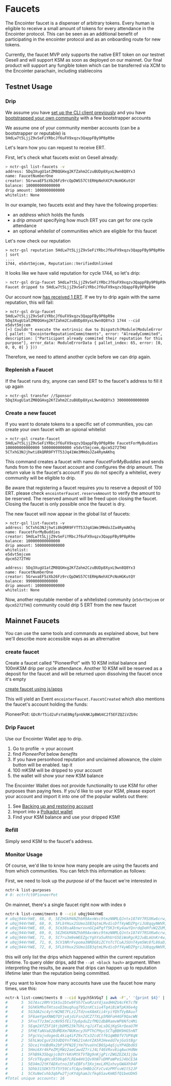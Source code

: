 # Faucets

The Encointer faucet is a dispenser of arbitrary tokens. Every human is eligible to receive a small amount of tokens for every attendance in the Encointer protocol. This can be seen as an additional benefit of participating in the encointer protocol and as an onboarding route for new tokens. 

Currently, the faucet MVP only supports the native ERT token on our testnet Gesell and will support KSM as soon as deployed on our mainnet. Our final product will support any fungible token which can be transferred via XCM to the Encointer parachain, including stablecoins

## Testnet Usage
### Drip

We assume you have [set up the CLI client previously](./tutorials-cli.md) and you have [bootstrapped your own community](./tutorials-register-community.md) with a few bootstrapper accounts

We assume one of your community member accounts (can be a bootstrapper or reputable) is `5HdLw7t5LjjZ9vSeFiYRbcJf6uFX9xqzv3QappFBy9P8pR9e`

Let's learn how you can request to receive ERT.

First, let's check what faucets exist on Gesell already:

```bash
> nctr-gsl list-faucets -v
address: 5Dq3XugU1atZM8QGHxg2KfZahm2CzuBUDp8XyxL9wn8Q8Yx3
name: FaucetNumberOne
creator: 5GrwvaEF5zXb26Fz9rcQpDWS57CtERHpNehXCPcNoHGKutQY
balance: 100000000000000
drip amount: 1000000000000
whitelist: None
```

In our example, two faucets exist and they have the following properties:
* an *address* which holds the funds
* a *drip amount* specifying how much ERT you can get for one cycle attendance
* an optional *whitelist* of communities which are eligible for this faucet 

Let's now check our reputation
```
> nctr-gsl reputation 5HdLw7t5LjjZ9vSeFiYRbcJf6uFX9xqzv3QappFBy9P8pR9e | sort
....
1744, e5dvt5mjcem, Reputation::VerifiedUnlinked
```
It looks like we have valid reputation for cycle 1744, so let's drip:

```bash
> nctr-gsl drip-faucet 5HdLw7t5LjjZ9vSeFiYRbcJf6uFX9xqzv3QappFBy9P8pR9e 5Dq3XugU1atZM8QGHxg2KfZahm2CzuBUDp8XyxL9wn8Q8Yx3 1744 --cid e5dvt5mjcem
Faucet dripped to 5HdLw7t5LjjZ9vSeFiYRbcJf6uFX9xqzv3QappFBy9P8pR9e
```

Our account now [has received 1 ERT](https://polkadot.js.org/apps/?rpc=wss%3A%2F%2Fgesell.encointer.org#/explorer/query/0x33ee5572fa5db7adedc70c0971722dda2d5dc37a411efcd1302058c4868c1bc8). 
If we try to drip again with the same reputation, this will fail:

```
> nctr-gsl drip-faucet 5HdLw7t5LjjZ9vSeFiYRbcJf6uFX9xqzv3QappFBy9P8pR9e 5Dq3XugU1atZM8QGHxg2KfZahm2CzuBUDp8XyxL9wn8Q8Yx3 1744 --cid e5dvt5mjcem
[+] Couldn't execute the extrinsic due to Dispatch(Module(ModuleError { pallet: "EncointerReputationCommitments", error: "AlreadyCommited", description: ["Participant already commited their reputation for this purpose"], error_data: ModuleErrorData { pallet_index: 65, error: [0, 0, 0, 0] } }))
```
Therefore, we need to attend another cycle before we can drip again.

### Replenish a Faucet

If the faucet runs dry, anyone can send ERT to the faucet's address to fill it up again

```
> nctr-gsl transfer //Sponsor 5Dq3XugU1atZM8QGHxg2KfZahm2CzuBUDp8XyxL9wn8Q8Yx3 30000000000000
```

### Create a new faucet

If you want to donate tokens to a specific set of communities, you can create your own faucet with an opional whitelist

```
> nctr-gsl create-faucet 5HdLw7t5LjjZ9vSeFiYRbcJf6uFX9xqzv3QappFBy9P8pR9e FaucetForMyBuddies 100000000000000 5000000000000 e5dvt5mjcem,dpcm5272THU
5CTxhG3NJjhwti8kQRR9FYTT53Jq41We3MHdoJZa4RymAKhq
```

This command creates a faucet with name *FaucetForMyBuddies* and sends funds from to the new faucet account and configures the drip amount. The return value is the faucet's account
If you do not specify a whitelist, every community will be eligible to drip. 

Be aware that registering a faucet requires you to reserve a deposit of 100 ERT. please check `encointerFaucet.reserveAmount` to verify the amount to be reserved. 
The reserved amount will be freed upon closing the faucet. Closing the faucet is only possible once the faucet is dry.

The new faucet will now appear in the global list of faucets:

```
> nctr-gsl list-faucets -v
address: 5CTxhG3NJjhwti8kQRR9FYTT53Jq41We3MHdoJZa4RymAKhq
name: FaucetForMyBuddies
creator: 5HdLw7t5LjjZ9vSeFiYRbcJf6uFX9xqzv3QappFBy9P8pR9e
balance: 100000000000000
drip amount: 5000000000000
whitelist:
e5dvt5mjcem
dpcm5272THU

address: 5Dq3XugU1atZM8QGHxg2KfZahm2CzuBUDp8XyxL9wn8Q8Yx3
name: FaucetNumberOne
creator: 5GrwvaEF5zXb26Fz9rcQpDWS57CtERHpNehXCPcNoHGKutQY
balance: 99000000000000
drip amount: 1000000000000
whitelist: None
```

Now, another reputable member of a whitelisted community (`e5dvt5mjcem` or `dpcm5272THU`) community could drip 5 ERT from the new faucet

## Mainnet Faucets

You can use the same tools and commands as explained above, but here we'll describe more accessible ways as an altrernative

### create faucet

Create a faucet called "PioneerPot" with 10 KSM initial balance and 100mKSM drip per cycle attendance. Another 10 KSM will be reserved as a deposit for the faucet and will be returned upon dissolving the faucet once it's empty

[create faucet using js/apps](https://polkadot.js.org/apps/?rpc=wss%3A%2F%2Fkusama.api.encointer.org#/extrinsics/decode/0x42002850696f6e656572506f7400a0724e1809000000000000000000000000e87648170000000000000000000000)

This will yield an Event `encointerFaucet.FaucetCreated` which also mentions the faucet's account holding the funds: 

PioneerPot: `GDcRrT5id2uFsYaE8NgfpnUkNKJpBWU4C2f5EFZQZiVZb9c`

### Drip Faucet

Use our Encointer Wallet app to drip. 

1. Go to profile -> your account
2. find *PioneerPot* below *benefits*
3. If you have personhood reputation and unclaimed allowance, the *claim* button will be enabled. tap it
4. 100 mKSM will be dripped to your account
5. the wallet will show your new KSM balance

The Encointer Wallet does not provide functionality to use KSM for other purposes than paying fees. If you'd like to use your KSM, please export your account and import it into one oif the popular wallets out there:

1. See [Backing up and restoring account](https://encointer.org/encointer-app/)
2. Import into a [Polkadot wallet](https://wiki.polkadot.network/docs/wallets-and-extensions)
3. Find your KSM balance and use your dripped KSM!

### Refill

Simply send KSM to the faucet's address.

### Monitor Usage

Of course, we'd like to know how many people are using the faucets and from which communities. You can fetch this information as follows:

First, we need to look up the *purpose id* of the faucet we're interested in

```bash
nctr-k list-purposes
# 0: ectrfct0PioneerPot
```
On mainnet, there's a single faucet right now with index `0`

```bash
nctr-k list-commitments 0 --cid u0qj944rhWE
# u0qj944rhWE, 68, 0, 5EZHGkM4NZhbR9AxnWsc9tmzNNMLQJntx1874Y7RSXKw6crw, None
# u0qj944rhWE, 68, 0, 5FLbYHux2SUmo1EB3qtmLMvdicDff4yWDZPgriJU8qqyNWVR, None
# u0qj944rhWE, 69, 0, 5Cm38saAbnwrxvnGCp4Pqff5K3rKy4awYQnrdqDeHfvW2ZUM, None
# u0qj944rhWE, 69, 0, 5EZHGkM4NZhbR9AxnWsc9tmzNNMLQJntx1874Y7RSXKw6crw, None
# u0qj944rhWE, 71, 0, 5C7ru3m9eWEEZgcYghYa5uRhUrG5EiWoRgcR2JuBLmUnKr4w, None
# u0qj944rhWE, 71, 0, 5CV1NRrFvpoma3NRDG8iZCYnTcTCuAJSUnT4ym5Wc8fL86aD, None
# u0qj944rhWE, 72, 0, 5FLbYHux2SUmo1EB3qtmLMvdicDff4yWDZPgriJU8qqyNWVR, None
```

this will only list the drips which happened within the current reputation lifetime. To query older drips, add the `--at <block hash>` argument. When interpreting the results, be aware that drips can happen up to reputation lifetime later than the reputation being committed. 

If you want to know how many accounts have use the faucet how many times, use this:

```bash
nctr-k list-commitments 0 --cid kygch5kVGq7 | awk -F',' '{print $4}' | sort | uniq -c | sort -nr | tee >(wc -l | awk '{print "Total unique accounts:", $1}')
#      5  5G7AsczRMrV1kSv2btw9FSh7CwoRzaYdjaadHHZU4cFKTcfN
#      4  5GhKkMhoTHtsoxD3muqhug795znXCsiu4Tq4iBiWfpKX6e4g
#      4  5G3dA2sc4ytrW2NE7FLz1JTdzveXAmXii4ryiYQhTVyBAuuf
#      4  5F6amYgeXNWQ7QYjvAjdiFsn2dCZ77XLp5MAFoH4GF9QacWN
#      3  5FnxT7z3mCzcNV95fEi73y6pduZzfMQ1dbBRamvWP8NfcHMi
#      3  5Eqm2XfZ5F18tjbDM523kTUhLrqJiXTaLsDGjKgSkrQeaU7M
#      2  5FHEfaNVa82BdMDXm7NUKecy3VPThCPHycSCTqBBK9HG5nNT
#      2  5FgcVajvdogedL4kiq4iFZ9x7Cx3ZcdCtf61qWB8fV7UP8qN
#      2  5EhLWoCguV193dDQYnTYWG21nAnYZA5R1Heedd7ejGoStBgr
#      2  5DceiYnUBdRx2bPjPFN2EjYm7VvaVnCB6Sp4qSjuYP4Qbd65
#      1  5Hmi6Xr4kPeZMjRWz2aeCawdZ7riJ4Lf46VRxv8iqAwcHdNm
#      1  5FhB9k35bqpjc8dYrkKnMtkTVfBg9nKjgPirZWGZEZA31jQw
#      1  5FcVT8yqHcsR59kq6fLREm4HV1Qv9hNTvDMPaWPeSJ4bCE3A
#      1  5EU4mJ2tKfADXutnoJ3FsEBFsf3XxjmxLXM1xhvyGWAXh94F
#      1  5Dhb315DK5T5f5Y59CsfCApv5HBb1CFzCv4zPMfsvW1t52JF
#      1  5CXuNeCvhb3qbPw2TjcKYdghamJcfkq6SavKmN5fQ1beUDH5
#Total unique accounts: 16
```
